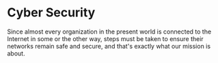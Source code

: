 # Cyber Security
Since almost every organization in the present world is connected to the Internet in some or the other way, steps must be taken to ensure their networks remain safe and secure, and that's exactly what our mission is about.